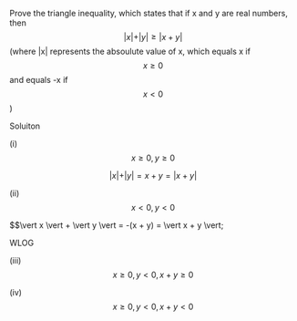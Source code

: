 Prove the triangle inequality, which states that if x and y are real numbers, then $$\vert x \vert + \vert y \vert \ge \vert x + y \vert$$(where \|x\| represents the absoulute value of x, which equals x if $$x \ge 0$$ and equals -x if $$x \lt 0$$)

Soluiton

(i) $$x \ge 0, y \ge 0$$

$$\vert x \vert + \vert y \vert = x + y = \vert x + y \vert$$

(ii) $$x \lt 0, y \lt 0$$

$$\vert x \vert + \vert y \vert = -(x + y) = \vert x + y \vert;

WLOG

(iii) $$x \ge 0, y \lt 0, x + y \ge 0$$



(iv) $$x \ge 0, y \lt 0, x + y \lt 0$$